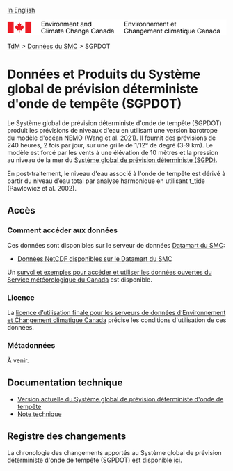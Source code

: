 [In English](readme_gdsps_en.md)

![ECCC logo](../../img_eccc-logo.png)

[TdM](../../readme_fr.md) > [Données du SMC](../readme_fr.md) > SGPDOT

# Données et Produits du Système global de prévision déterministe d'onde de tempête (SGPDOT)

Le Système global de prévision déterministe d'onde de tempête (SGPDOT) produit les prévisions de niveaux d'eau en utilisant une version barotrope du modèle d'océan NEMO (Wang et al. 2021). Il fournit des prévisions de 240 heures, 2 fois par jour, sur une grille de 1/12° de degré (3-9 km). Le modèle est forcé par les vents à une élévation de 10 mètres et la pression au niveau de la mer du [Système global de prévision déterministe (SGPD)](../nwp_gdps/readme_gdps_fr.md).

En post-traitement, le niveau d'eau associé à l'onde de tempête est dérivé à partir du niveau d’eau total par analyse harmonique en utilisant t_tide (Pawlowicz et al. 2002).

## Accès

### Comment accéder aux données

Ces données sont disponibles sur le serveur de données [Datamart du SMC](../../msc-datamart/readme_fr.md):

* [Données NetCDF disponibles sur le Datamart du SMC](readme_gdsps-datamart_fr.md)

Un [survol et exemples pour accéder et utiliser les données ouvertes du Service météorologique du Canada](../../usage/readme_fr.md) est disponible.

### Licence

La [licence d’utilisation finale pour les serveurs de données d’Environnement et Changement climatique Canada](../../licence/readme_fr.md) précise les conditions d'utilisation de ces données.

### Métadonnées

À venir.

## Documentation technique

* [Version actuelle du Système global de prévision déterministe d'onde de tempête](https://collaboration.cmc.ec.gc.ca/cmc/CMOI/product_guide/docs/tech_specifications/tech_specifications_GDSPS_f.pdf)
* [Note technique](http://collaboration.cmc.ec.gc.ca/cmc/CMOI/product_guide/docs/tech_notes/technote_gdsps_f.pdf)

## Registre des changements

La chronologie des changements apportés au Système global de prévision déterministe d'onde de tempête (SGPDOT) est disponible [ici](changelog_gdsps_fr.md).
